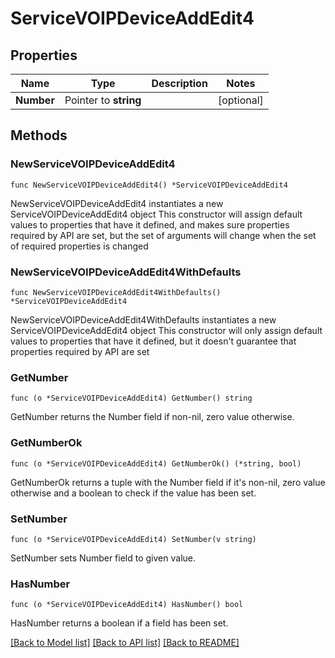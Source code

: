 # ServiceVOIPDeviceAddEdit4

## Properties

Name | Type | Description | Notes
------------ | ------------- | ------------- | -------------
**Number** | Pointer to **string** |  | [optional] 

## Methods

### NewServiceVOIPDeviceAddEdit4

`func NewServiceVOIPDeviceAddEdit4() *ServiceVOIPDeviceAddEdit4`

NewServiceVOIPDeviceAddEdit4 instantiates a new ServiceVOIPDeviceAddEdit4 object
This constructor will assign default values to properties that have it defined,
and makes sure properties required by API are set, but the set of arguments
will change when the set of required properties is changed

### NewServiceVOIPDeviceAddEdit4WithDefaults

`func NewServiceVOIPDeviceAddEdit4WithDefaults() *ServiceVOIPDeviceAddEdit4`

NewServiceVOIPDeviceAddEdit4WithDefaults instantiates a new ServiceVOIPDeviceAddEdit4 object
This constructor will only assign default values to properties that have it defined,
but it doesn't guarantee that properties required by API are set

### GetNumber

`func (o *ServiceVOIPDeviceAddEdit4) GetNumber() string`

GetNumber returns the Number field if non-nil, zero value otherwise.

### GetNumberOk

`func (o *ServiceVOIPDeviceAddEdit4) GetNumberOk() (*string, bool)`

GetNumberOk returns a tuple with the Number field if it's non-nil, zero value otherwise
and a boolean to check if the value has been set.

### SetNumber

`func (o *ServiceVOIPDeviceAddEdit4) SetNumber(v string)`

SetNumber sets Number field to given value.

### HasNumber

`func (o *ServiceVOIPDeviceAddEdit4) HasNumber() bool`

HasNumber returns a boolean if a field has been set.


[[Back to Model list]](../README.md#documentation-for-models) [[Back to API list]](../README.md#documentation-for-api-endpoints) [[Back to README]](../README.md)


